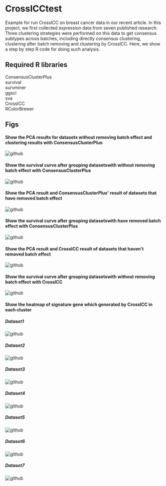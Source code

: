 # CrossICCtest
Example for run CrossICC on breast cancer data in our recent article. In this project, we first collected expression data from seven published research. Three clustering strategies were performed on this data to get consensus subtypes across batches, including directly consensus clustering, clustering after batch removing and clustering by CrossICC. Here, we show a step by step R code for doing such analysis.


    
## Required R libraries
ConsensusClusterPlus<br>survival<br>survminer<br>ggsci<br>sva<br>CrossICC<br>RColorBrewer  

## Figs
#### Show the PCA results for datasets without removing batch effect and clustering results with ConsensusClusterPlus
![github](https://github.com/xiucai-lzk/CrossICCtest/blob/master/jpeg/NotRemoveBatchPCAplot.jpeg "github")

#### Show the survival curve after grouping datasetswith without removing batch effect with ConsensusClusterPlus
![github](https://github.com/xiucai-lzk/CrossICCtest/blob/master/jpeg/BreastSurvival-NotRemoveBatcPlot.jpeg "github")

#### Show the PCA result and ConsensusClusterPlus' result of datasets that have removed batch effect
![github](https://github.com/xiucai-lzk/CrossICCtest/blob/master/jpeg/RemoveBatchPCAplot.jpeg "github")

#### Show the survival curve after grouping datasetswith have removed batch effect with ConsensusClusterPlus
![github](https://github.com/xiucai-lzk/CrossICCtest/blob/master/jpeg/BreastSurvival-RemoveBatcPlot.jpeg "github")

#### Show the PCA result and CrossICC result of datasets that haven't removed batch effect
![github](https://github.com/xiucai-lzk/CrossICCtest/blob/master/jpeg/CrossICC-PCAplot.jpeg "github")

#### Show the survival curve after grouping datasetswith without removing batch effect with CrossICC
![github](https://github.com/xiucai-lzk/CrossICCtest/blob/master/jpeg/BreastSurvival-CrossICCplot.jpeg "github")

#### Show the heatmap of signature gene which generated by CrossICC in each cluster
##### Dataset1
![github](https://github.com/xiucai-lzk/CrossICCtest/blob/master/jpeg/CrossICC-Dataset1-heatmap.jpeg "github")

##### Dataset2
![github](https://github.com/xiucai-lzk/CrossICCtest/blob/master/jpeg/CrossICC-Dataset2-heatmap.jpeg "github")

##### Dataset3
![github](https://github.com/xiucai-lzk/CrossICCtest/blob/master/jpeg/CrossICC-Dataset3-heatmap.jpeg "github")

##### Dataset4
![github](https://github.com/xiucai-lzk/CrossICCtest/blob/master/jpeg/CrossICC-Dataset4-heatmap.jpeg "github")

##### Dataset5
![github](https://github.com/xiucai-lzk/CrossICCtest/blob/master/jpeg/CrossICC-Dataset5-heatmap.jpeg "github")

##### Dataset6
![github](https://github.com/xiucai-lzk/CrossICCtest/blob/master/jpeg/CrossICC-Dataset6-heatmap.jpeg "github")

##### Dataset7
![github](https://github.com/xiucai-lzk/CrossICCtest/blob/master/jpeg/CrossICC-Dataset7-heatmap.jpeg "github")
